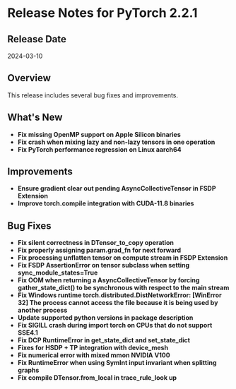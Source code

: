 # Release Notes for PyTorch 2.2.1

## Release Date
2024-03-10

## Overview
This release includes several bug fixes and improvements. 

## What's New
- **Fix missing OpenMP support on Apple Silicon binaries**
- **Fix crash when mixing lazy and non-lazy tensors in one operation**
- **Fix PyTorch performance regression on Linux aarch64**

## Improvements
- **Ensure gradient clear out pending AsyncCollectiveTensor in FSDP Extension**
- **Improve torch.compile integration with CUDA-11.8 binaries**

## Bug Fixes
- **Fix silent correctness in DTensor_to_copy operation**
- **Fix properly assigning param.grad_fn for next forward**
- **Fix processing unflatten tensor on compute stream in FSDP Extension**
- **Fix FSDP AssertionError on tensor subclass when setting sync_module_states=True**
- **Fix OOM when returning a AsyncCollectiveTensor by forcing gather_state_dict() to be synchronous with respect to the main stream**
- **Fix Windows runtime torch.distributed.DistNetworkError: [WinError 32] The process cannot access the file because it is being used by another process**
- **Update supported python versions in package description**
- **Fix SIGILL crash during import torch on CPUs that do not support SSE4.1**
- **Fix DCP RuntimeError in get_state_dict and set_state_dict**
- **Fixes for HSDP + TP integration with device_mesh**
- **Fix numerical error with mixed mmon NVIDIA V100**
- **Fix RuntimeError when using SymInt input invariant when splitting graphs**
- **Fix compile DTensor.from_local in trace_rule_look up**